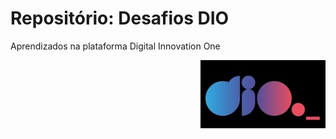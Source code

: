 # Repositório: Desafios DIO

Aprendizados na plataforma Digital Innovation One

<img align="right" src="/logo_dio.jpg" width="200">
